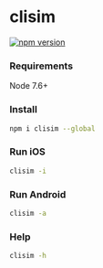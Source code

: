 # clisim
[![npm version](https://badge.fury.io/js/clisim.svg)](https://badge.fury.io/js/clisim)

### Requirements
Node 7.6+

### Install
```sh
npm i clisim --global
```

### Run iOS
```sh
clisim -i
```

### Run Android
```sh
clisim -a
```

### Help
```sh
clisim -h
```

